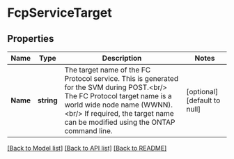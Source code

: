 # FcpServiceTarget

## Properties
Name | Type | Description | Notes
------------ | ------------- | ------------- | -------------
**Name** | **string** | The target name of the FC Protocol service. This is generated for the SVM during POST.&lt;br/&gt; The FC Protocol target name is a world wide node name (WWNN).&lt;br/&gt; If required, the target name can be modified using the ONTAP command line.  | [optional] [default to null]

[[Back to Model list]](../README.md#documentation-for-models) [[Back to API list]](../README.md#documentation-for-api-endpoints) [[Back to README]](../README.md)



